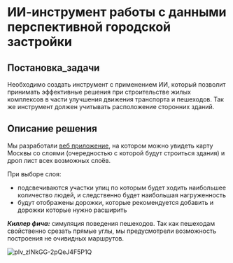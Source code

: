 # ИИ-инструмент работы с данными перспективной городской застройки
## Постановка_задачи
Необходимо создать инструмент с применением ИИ, который позволит принимать эффективные решения при строительстве жилых комплексов в части улучшения движения транспорта и пешеходов. Так же инструмент должен учитывать расположение сторонних зданий.

## Описание решения
Мы разработали [веб приложение](http://147.45.175.87:5005/), на котором можно увидеть карту Москвы со слоями (очередностью с которой будут строиться здания) и дроп лист всех возможных слоёв.

При выборе слоя:
 - подсвечиваются участки улиц по которым будет ходить наибольшее количество людей, и следственно будет наибольшая нагруженность
 - будут отображены дорожки, которые рекомендуется добавить и дорожки которые нужно расширить

*__Киллер фича:__* симуляция поведения пешеходов. Так как пешеходам свойственно срезать прямые углы, мы предусмотрели возможность построения не очивидных маршрутов.

![pIv_zINkGG-2pQeJ4F5P1Q](https://github.com/user-attachments/assets/6a956089-a369-4db7-913f-07557a6dd990)

